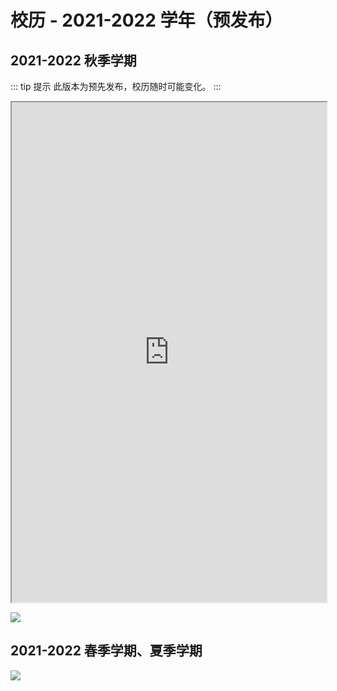 # 校历 - 2021-2022 学年（预发布）

## 2021-2022 秋季学期
::: tip 提示
此版本为预先发布，校历随时可能变化。
:::

<iframe src="https://mirrors.sustech.edu.cn/site/sustech-online/pdfjs/web/viewer.html?file=https://cdn.jsdelivr.net/gh/sustc/sustech-online-ng@master/docs/calendar/2021-2022-excel.pdf" style="width: 100%; height: 800px;"></iframe>

<a data-fancybox title="" href="https://cdn.jsdelivr.net/gh/sustc/sustech-online-ng@master/docs/calendar/pic/212201.jpg">![](https://cdn.jsdelivr.net/gh/sustc/sustech-online-ng@master/docs/calendar/pic/212201.jpg)</a>



## 2021-2022 春季学期、夏季学期

<a data-fancybox title="" href="https://cdn.jsdelivr.net/gh/sustc/sustech-online-ng@master/docs/calendar/pic/212202.jpg">![](https://cdn.jsdelivr.net/gh/sustc/sustech-online-ng@master/docs/calendar/pic/212202.jpg)</a>
